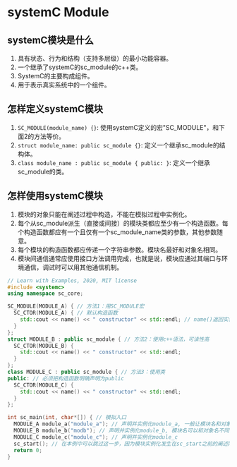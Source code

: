# systemC Module

## systemC模块是什么

1. 具有状态、行为和结构（支持多层级）的最小功能容器。
2. 一个继承了systemC的sc_module的c++类。
3. SystemC的主要构成组件。
4. 用于表示真实系统中的一个组件。

## 怎样定义systemC模块

1. `SC_MODULE(module_name) {}`: 使用systemC定义的宏"SC_MODULE"，和下面2的方法等价。
2. `struct module_name: public sc_module {}`: 定义一个继承sc_module的结构体。
3. `class module_name : public sc_module { public: }`: 定义一个继承sc_module的类。

## 怎样使用systemC模块

1. 模块的对象只能在阐述过程中构造，不能在模拟过程中实例化。
2. 每个从sc_module派生（直接或间接）的模块类都应至少有一个构造函数。每个构造函数都应有一个且仅有一个sc_module_name类的参数，其他参数随意。
3. 每个模块的构造函数都应传递一个字符串参数。模块名最好和对象名相同。
4. 模块间通信通常应使用接口方法调用完成，也就是说，模块应通过其端口与环境通信，调试时可以用其他通信机制。

```c++
// Learn with Examples, 2020, MIT license
#include <systemc>
using namespace sc_core;

SC_MODULE(MODULE_A) { // 方法1：用SC_MODULE宏
  SC_CTOR(MODULE_A) { // 默认构造函数
    std::cout << name() << " constructor" << std::endl; // name()返回实例化时传入的对象名
  }
};
struct MODULE_B : public sc_module { // 方法2：使用c++语法，可读性高
  SC_CTOR(MODULE_B) {
    std::cout << name() << " constructor" << std::endl;
  }
};
class MODULE_C : public sc_module { // 方法3：使用类
public: // 必须把构造函数明确声明为public 
  SC_CTOR(MODULE_C) {
    std::cout << name() << " constructor" << std::endl;
  }
};

int sc_main(int, char*[]) { // 模拟入口
  MODULE_A module_a("module_a"); // 声明并实例化module_a, 一般让模块名和对象名相同
  MODULE_B module_b("modb"); // 声明并实例化module_b, 模块名可以和对象名不同
  MODULE_C module_c("module_c"); // 声明并实例化module_c
  sc_start(); // 在本例中可以跳过这一步，因为模块实例化发生在sc_start之前的阐述阶段
  return 0;
}
```
